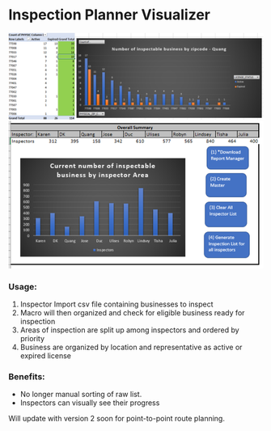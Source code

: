 # Inspection Planner Visualizer

![a relative link](img/picture1.PNG)
![a relative link](img/picture2.PNG)

### Usage:
1. Inspector Import csv file containing businesses to inspect 
2. Macro will then organized and check for eligible business ready for inspection
3. Areas of inspection are split up among inspectors and ordered by priority 
4. Business are organized by location and representative as active or expired license

### Benefits:
* No longer manual sorting of raw list.
* Inspectors can visually see their progress

Will update with version 2 soon for point-to-point route planning.